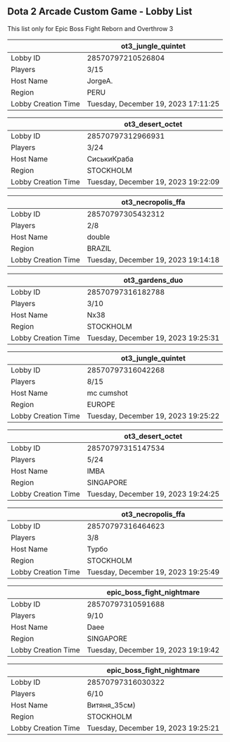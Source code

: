 ## Dota 2 Arcade Custom Game - Lobby List

This list only for Epic Boss Fight Reborn and Overthrow 3

|  | ot3_jungle_quintet |
| ------ | ------ |
| Lobby ID | 28570797210526804 |
| Players | 3/15 |
| Host Name | JorgeA. |
| Region | PERU |
| Lobby Creation Time | Tuesday, December 19, 2023 17:11:25 |


|  | ot3_desert_octet |
| ------ | ------ |
| Lobby ID | 28570797312966931 |
| Players | 3/24 |
| Host Name | СиськиКраба |
| Region | STOCKHOLM |
| Lobby Creation Time | Tuesday, December 19, 2023 19:22:09 |


|  | ot3_necropolis_ffa |
| ------ | ------ |
| Lobby ID | 28570797305432312 |
| Players | 2/8 |
| Host Name | double |
| Region | BRAZIL |
| Lobby Creation Time | Tuesday, December 19, 2023 19:14:18 |


|  | ot3_gardens_duo |
| ------ | ------ |
| Lobby ID | 28570797316182788 |
| Players | 3/10 |
| Host Name | Nx38 |
| Region | STOCKHOLM |
| Lobby Creation Time | Tuesday, December 19, 2023 19:25:31 |


|  | ot3_jungle_quintet |
| ------ | ------ |
| Lobby ID | 28570797316042268 |
| Players | 8/15 |
| Host Name | mc cumshot |
| Region | EUROPE |
| Lobby Creation Time | Tuesday, December 19, 2023 19:25:22 |


|  | ot3_desert_octet |
| ------ | ------ |
| Lobby ID | 28570797315147534 |
| Players | 5/24 |
| Host Name | IMBA |
| Region | SINGAPORE |
| Lobby Creation Time | Tuesday, December 19, 2023 19:24:25 |


|  | ot3_necropolis_ffa |
| ------ | ------ |
| Lobby ID | 28570797316464623 |
| Players | 3/8 |
| Host Name | Турбо |
| Region | STOCKHOLM |
| Lobby Creation Time | Tuesday, December 19, 2023 19:25:49 |


|  | epic_boss_fight_nightmare |
| ------ | ------ |
| Lobby ID | 28570797310591688 |
| Players | 9/10 |
| Host Name | Daee |
| Region | SINGAPORE |
| Lobby Creation Time | Tuesday, December 19, 2023 19:19:42 |


|  | epic_boss_fight_nightmare |
| ------ | ------ |
| Lobby ID | 28570797316030322 |
| Players | 6/10 |
| Host Name | Витяня_35см) |
| Region | STOCKHOLM |
| Lobby Creation Time | Tuesday, December 19, 2023 19:25:21 |


